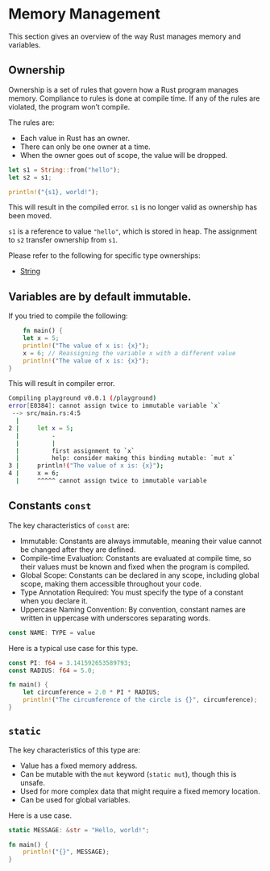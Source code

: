 # Memory Management

This section gives an overview of the way Rust manages memory and variables.

## Ownership

Ownership is a set of rules that govern how a Rust program manages memory. Compliance to rules is done at compile time. If any of the rules are violated, the program won’t compile.

The rules are:

* Each value in Rust has an owner.
* There can only be one owner at a time.
* When the owner goes out of scope, the value will be dropped.

```rust
let s1 = String::from("hello");
let s2 = s1;

println!("{s1}, world!");
```

This will result in the compiled error. `s1` is no longer valid as ownership has been moved.

`s1` is a reference to value `"hello"`, which is stored in heap.
The assignment to `s2` transfer ownership from `s1`. 

Please refer to the following for specific type ownerships:

* [String](../strings/doc.md)

## Variables are by default immutable.

If you tried to compile the following:

```rust
    fn main() {
    let x = 5;
    println!("The value of x is: {x}");
    x = 6; // Reassigning the variable x with a different value
    println!("The value of x is: {x}");
}
```
This will result in compiler error.

```sh
Compiling playground v0.0.1 (/playground)
error[E0384]: cannot assign twice to immutable variable `x`
 --> src/main.rs:4:5
  |
2 |     let x = 5;
  |         -
  |         |
  |         first assignment to `x`
  |         help: consider making this binding mutable: `mut x`
3 |     println!("The value of x is: {x}");
4 |     x = 6;
  |     ^^^^^ cannot assign twice to immutable variable
```

## Constants `const`

The key characteristics of `const` are:

* Immutable: Constants are always immutable, meaning their value cannot be changed after they are defined.
* Compile-time Evaluation: Constants are evaluated at compile time, so their values must be known and fixed when the program is compiled.
* Global Scope: Constants can be declared in any scope, including global scope, making them accessible throughout your code.
* Type Annotation Required: You must specify the type of a constant when you declare it.
* Uppercase Naming Convention: By convention, constant names are written in uppercase with underscores separating words.

```rust
const NAME: TYPE = value
```
Here is a typical use case for this type.

```rust
const PI: f64 = 3.141592653589793;
const RADIUS: f64 = 5.0;

fn main() {
    let circumference = 2.0 * PI * RADIUS;
    println!("The circumference of the circle is {}", circumference);
}
```

## `static`

The key characteristics of this type are:

* Value has a fixed memory address.
* Can be mutable with the `mut` keyword (`static mut`), though this is unsafe.
* Used for more complex data that might require a fixed memory location.
* Can be used for global variables.

Here is a use case.

```rust
static MESSAGE: &str = "Hello, world!";

fn main() {
    println!("{}", MESSAGE);
}
```

